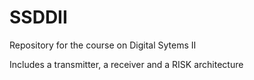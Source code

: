 # SSDDII

Repository for the course on Digital Sytems II

Includes a transmitter, a receiver and a RISK architecture
